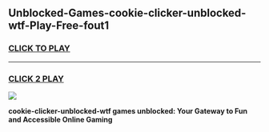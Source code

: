 
## Unblocked-Games-cookie-clicker-unblocked-wtf-Play-Free-fout1
<h3>
<a href="https://premium76.site?title=cookie-clicker-unblocked-wtf&ref=23A">CLICK TO PLAY</a></h3>
<hr>

<h3>
<a href="https://premium76.site?title=cookie-clicker-unblocked-wtf&ref=23A">CLICK 2 PLAY</a>
  
</h3>

<a href="https://premium76.site?title=cookie-clicker-unblocked-wtf&ref=23A"><img src="https://clearcache.store/games.png"></a>


**cookie-clicker-unblocked-wtf games unblocked: Your Gateway to Fun and Accessible Online Gaming**
